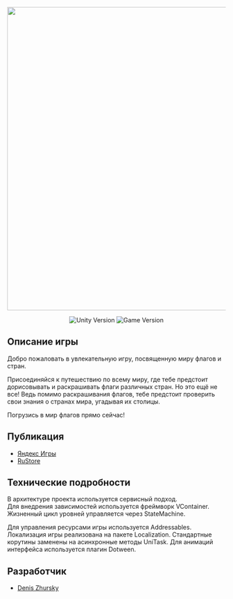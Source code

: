 <p align="center">
      <img src="https://dz-games.ru/images/games/flags_banner.png" width="700">
</p>

<p align="center">
   <img src="https://img.shields.io/badge/Engine-Unity%202023.2.17f1-brightgreen" alt="Unity Version">
   <img src="https://img.shields.io/badge/Version-1.0.8%20(Stable)-blue" alt="Game Version">
</p>

## Описание игры

Добро пожаловать в увлекательную игру, посвященную миру флагов и стран.

Присоединяйся к путешествию по всему миру, где тебе предстоит дорисовывать и раскрашивать флаги различных стран. Но это ещё не все! Ведь помимо раскрашивания флагов, тебе предстоит проверить свои знания о странах мира, угадывая их столицы.

 Погрузись в мир флагов прямо сейчас!

## Публикация

- [Яндекс Игры](https://yandex.ru/games/app/306841)
- [RuStore](https://apps.rustore.ru/app/ru.dzgames.flags)

## Технические подробности

В архитектуре проекта используется сервисный подход.<br>
Для внедрения зависимостей используется фреймворк VContainer.<br>
Жизненный цикл уровней управляется через StateMachine.

Для управления ресурсами игры используется Addressables. Локализация игры реализована на пакете Localization.
Стандартные корутины заменены на асинхронные методы UniTask. Для анимаций интерфейса используется плагин Dotween.

## Разработчик

- [Denis Zhursky](https://github.com/deniszh16)
